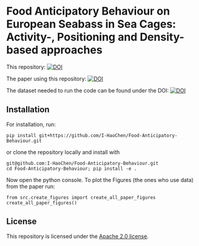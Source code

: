 # Food Anticipatory Behaviour on European Seabass in Sea Cages: Activity-, Positioning and Density-based approaches

This repository: [![DOI](https://zenodo.org/badge/604184268.svg)](https://zenodo.org/badge/latestdoi/604184268)

The paper using this repository: [![DOI](https://zenodo.org/badge/DOI/10.3389/fmars.2023.1168953.svg)](https://doi.org/10.3389/fmars.2023.1168953)

The dataset needed to run the code can be found under the DOI: [![DOI](https://zenodo.org/badge/DOI/10.5281/zenodo.7900274.svg)](https://doi.org/10.5281/zenodo.7900274)

## Installation 

For installation, run:
```
pip install git+https://github.com/I-HaoChen/Food-Anticipatory-Behaviour.git
```
or clone the repository locally and install with
```
git@github.com:I-HaoChen/Food-Anticipatory-Behaviour.git
cd Food-Anticipatory-Behaviour; pip install -e .
```
Now open the python console.
To plot the Figures (the ones who use data) from the paper run:
```
from src.create_figures import create_all_paper_figures
create_all_paper_figures()
```

## License
This repository is licensed under the [Apache 2.0 license](LICENSE).
